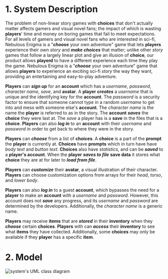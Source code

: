 # 1. System Description

The problem of non-linear story games with **choices** that don't actually matter affects gamers and visual novel fans; the impact of which is wasting **players**' time and money on boring games that fail to meet expectations. For all levels of gamers and visual novel fans who are interested in sci-fi, Nebulous Enigma is a "**_choose_** your own adventure" game that lets **players** experience their own _story_ and **_make choices_** that matter; unlike other _story_ games that follow a largely linear plot and give an illusion of **choice**, our product allows **playerd** to have a different experience each time they play the game. Nebulous Enigma is a "**_choose_** your own adventure" game that allows **players** to experience an exciting sci-fi _story_ the way they want, providing an entertaining and easy-to-play adventure.

**Players** can **_sign up_** for an **account** which has a _username_, _password_, _character name_, _save_, and **avatar**. A **player** **_creates_** a _username_ that is unique and the identifying key for the **account**. The _password_ is a security factor to ensure that someone cannot type in a random _username_ to get into and mess with someone else's **account**. The _character name_ is the name the **player** is referred to as in the story. The **account** **_saves_** the **choice** they were last at. The _save_ a player has is a **save** in the files that is a **choice**. **Players** can also **_log in_** to an **account** with their _username_ and _password_ in order to get back to where they were in the story. 

**Players** can **_choose_** from a list of **choices**. A **choice** is a part of the **prompt** the **player** is currently at. **Choices** have **prompts** which in turn have have _body text_ and _button text_. **Choices** also have _statistics_, and can be _**saved**_ to a **player's account**. When the **player** **_saves to file_** **save data** it stores what **choice** they are at for later to **_load from file_**. 

**Players** can **_customize_** their **avatar**, a visual illustration of their character. **Players** can choose customization options from arrays for their _head_, _torso_, and _lower body_.

**Players** can also **_log in_** to a guest **account**, which bypasses the need for a **player** to make an **account** with a _username_ and _password_. However, this account does not **_save_** any progress, and its _username_ and _password_ are determined by the developers. Additionally, the _character name_ is a generic name.

**Players** may receive **items** that are **_stored_** in their **inventory** when they **_choose_** certain **choices**. **Players** with can _**access**_ their **inventory** to see what **items** they have collected. Additionally, some **choices** may only be available if they **player** has a specific **item**.

# 2. Model

![system's UML class diagram](https://i.ibb.co/jhDf8vR/Nebulous-UML.png)
